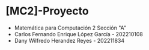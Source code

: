 # [MC2]-Proyecto
 - Matemática para Computación 2 Sección "A"
 - Carlos Fernando Enrique López García - 202210108
 - Dany Wilfredo Herandez Reyes - 202211834